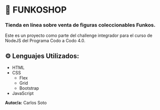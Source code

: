 # 🚀 FUNKOSHOP

### Tienda en línea sobre venta de figuras coleccionables Funkos.

Este es un proyecto como parte del challenge integrador para el curso de NodeJS del Programa Codo a Codo 4.0.

## ⚙️ Lenguajes Utilizados:
- HTML
- CSS
    - Flex
    - Grid
    - Bootstrap
- JavaScript

__Autor/a:__ Carlos Soto
